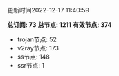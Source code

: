 更新时间2022-12-17 11:40:59

**总订阅: 73**
**总节点: 1211**
**有效节点: 374**
- trojan节点: 52
- v2ray节点: 173
- ss节点: 148
- ssr节点: 1
